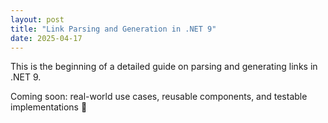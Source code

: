 ```yaml
---
layout: post
title: "Link Parsing and Generation in .NET 9"
date: 2025-04-17
---
```


This is the beginning of a detailed guide on parsing and generating links in .NET 9.

Coming soon: real-world use cases, reusable components, and testable implementations 🚀
